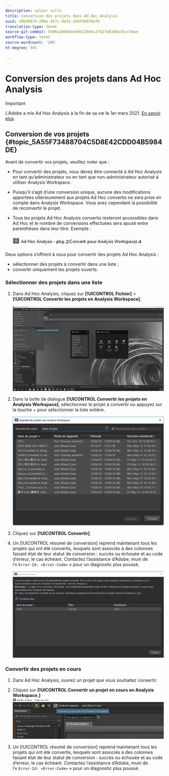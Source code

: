 ```yaml
---
description: valeur nulle
title: Conversion des projets dans Ad Hoc Analysis
uuid: 20bd9974-209e-457c-9e52-d50f90078af6
translation-type: tm+mt
source-git-commit: 5d96a2868bee48e2294ec2fb27e0340a3bcc50ae
workflow-type: tm+mt
source-wordcount: '295'
ht-degree: 94%

---
```



# Conversion des projets dans Ad Hoc Analysis

>[!IMPORTANT]
>
>L&#39;Adobe a mis Ad Hoc Analysis à la fin de sa vie le 1er mars 2021. [En savoir plus](https://adobe.ly/discoverworkspace)

## Conversion de vos projets {#topic_5A55F73488704C5D8E42CDD04B5984DE}

Avant de convertir vos projets, veuillez noter que :

* Pour convertir des projets, vous devez être connecté à Ad Hoc Analysis en tant qu’administrateur ou en tant que non-administrateur autorisé à utiliser Analysis Workspace.
* Puisqu’il s’agit d’une conversion unique, aucune des modifications apportées ultérieurement aux projets Ad Hoc convertis ne sera prise en compte dans Analysis Workspace. Vous avez cependant la possibilité de reconvertir le projet.
* Tous les projets Ad Hoc Analysis convertis resteront accessibles dans Ad Hoc et le nombre de conversions effectuées sera ajouté entre parenthèses dans leur titre. Exemple :

   ![](assets/aha_title_converted.png)

Deux options s’offrent à vous pour convertir des projets Ad Hoc Analysis :

* sélectionner des projets à convertir dans une liste ;
* convertir uniquement les projets ouverts.

### Sélectionner des projets dans une liste

1. Dans Ad Hoc Analysis, cliquez sur **[!UICONTROL Fichier]** > **[!UICONTROL Convertir les projets en Analysis Workspace]**.

   ![](assets/aha2aw_convert.png)

1. Dans la boîte de dialogue **[!UICONTROL Convertir les projets en Analysis Workspace]**, sélectionnez le projet à convertir ou appuyez sur la touche  +  pour sélectionner la liste entière.

   ![](assets/aha2aw_projects.png)

1. Cliquez sur **[!UICONTROL Convertir]**.
1. Un [!UICONTROL résumé de conversion] reprend maintenant tous les projets qui ont été convertis, lesquels sont associés à des colonnes faisant état de leur statut de conversion : succès ou échouée et au code d’erreur, le cas échéant. Contactez l’assistance d’Adobe, muni de l’« `Error-Id: <Error-Code>` » pour un diagnostic plus poussé.

   ![](assets/export_summary.png)

### Convertir des projets en cours

1. Dans Ad Hoc Analysis, ouvrez un projet que vous souhaitez convertir.
1. Cliquez sur **[!UICONTROL Convertir un projet en cours en Analysis Workspace.]** ![](assets/export_current.png)

1. Un [!UICONTROL résumé de conversion] reprend maintenant tous les projets qui ont été convertis, lesquels sont associés à des colonnes faisant état de leur statut de conversion : succès ou échouée et au code d’erreur, le cas échéant. Contactez l’assistance d’Adobe, muni de l’« `Error-Id: <Error-Code>` » pour un diagnostic plus poussé.
